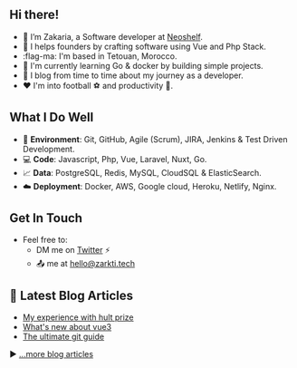 ## Hi there!

- :wave: I’m Zakaria, a Software developer at [Neoshelf](https://www.neoshelf.com).
- :rocket: I helps founders by crafting software using Vue and Php Stack.
- :flag-ma: I'm based in Tetouan, Morocco.
- :hammer: I'm currently learning Go & docker by building simple projects.
- :pencil: I blog from time to time about my journey as a developer.
- :hearts: I'm into football :soccer: and productivity :dart:.

## What I Do Well

- :space_invader: **Environment**: Git, GitHub, Agile (Scrum), JIRA, Jenkins & Test Driven Development.
- :computer: **Code**:  Javascript, Php, Vue, Laravel, Nuxt, Go.
- :chart_with_upwards_trend: **Data**: PostgreSQL, Redis, MySQL, CloudSQL & ElasticSearch.
- :cloud: **Deployment**: Docker, AWS, Google cloud, Heroku, Netlify, Nginx.

## Get In Touch

- Feel free to:
    - DM me on [Twitter](https://twitter.com/zarktizakaria) :zap:
    - :outbox_tray: me at hello@zarkti.tech


## 📘 Latest Blog Articles

<!-- BLOG-POST-LIST:START -->
- [My experience with hult prize](https://zarkti.tech/blog/hult)
- [What's new about vue3](https://zarkti.tech/blog/vue)
- [The ultimate git guide](https://zarkti.tech/blog/git)
<!-- BLOG-POST-LIST:END -->

▶ [...more blog articles](https://zarkti.tech)

